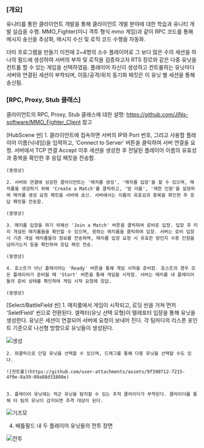 ### \[개요\]
유니티를 통한 클라이언트 개발을 통해 클라이언트 개발 분야에 대한 학습과 유니티 개발 실습을 수행.
MMO_Fighter(미니 격투 형식 mmo 게임)과 같이 RPC 코드를 통해 메시지 송신을 추상화, 메시지 수신 및 로직 코드 수행을 자동화.

더미 프로그램을 만들기 이전에 2~4명의 소수 플레이어로 그 보다 많은 수의 세션을 하나의 필드에 생성하여 서버의 부하 및 로직을 검증하고자 RTS 장르와 같은 다중 유닛을 컨트롤 할 수 있는 게임을 선택하였음. 플레이어 자신이 생성하고 컨트롤하는 유닛마다 서버와 연결된 세션이 부착되며, 이동/공격/위치 동기화 패킷은 이 유닛 별 세션을 통해 송신됨.

### \[RPC, Proxy, Stub 클래스\]
클라이언트의 RPC, Proxy, Stub 클래스에 대한 설명: https://github.com/JINs-software/MMO_Fighter_Client 참고

[HubScene 씬]
	1. 클라이언트에 접속하면 서버의 IP와 Port 번호, 그리고 사용할 플레이어 이름(닉네임)을 입력하고, 'Connect to Server' 버튼을 클릭하여 서버 연결을 요청. 
	서버에서 TCP 연결 Accept 이후 세션을 생성한 후 전달된 플레이어 이름의 유효성과 중복을 확인한 후 응답 패킷을 전송함.
	
	(동영상)
	
	2. 서버와 연결에 성공한 클라이언트는 '매치룸 생성', '매치룸 입장'을 할 수 있으며, 매치룸을 생성하기 위해 'Create a Match'를 클릭하고, '방 이름', '제한 인원'을 설정하여 매치룸 생성 요청 패킷을 서버에 송신. 서버에서는 이름의 유효성과 중복을 확인한 후 응답 패킷을 전송함.

	(동영상)

	3. 매치룸 입장을 하기 위해선 'Join a Match' 버튼을 클릭하여 로비로 입장. 입장 후 미리 개설된 매치룸들을 확인할 수 있으며, 원하는 매치룸을 클릭하여 입장. 서버는 로비 입장 시 기존 개설 매치룸들의 정보를 전송하며, 매치룸 입장 요청 시 유효한 방인지 수용 인원을 넘어가는지 등을 확인하여 응답 패킷 전송.

	(동영상)
	
	4. 호스트가 아닌 플레이어는 'Ready' 버튼을 통해 게임 시작을 준비함. 호스트의 경우 모든 플레이어가 준비될 때 'Start' 버튼을 통해 게임을 시작함. 서버는 매치룸 내 플레이어들의 준비 상태를 확인하여 게임 시작 요청에 응답.

	(동영상)

[Select/BattleField 씬]
	1. 매치룸에서 게임이 시작되고, 로딩 씬을 거쳐 먼저 'SeletField' 씬으로 전환된다. 
	셀렉터(유닛 선택 모형)이 텔레포터 입장을 통해 유닛을 생성한다. 유닛은 세션이 연결되어 서버에 요청이 보내어 진다. 
	각 팀마다의 리스폰 포인트 기준으로 나선형 방향으로 유닛들이 생성된다. 
	
  ![생성](https://github.com/user-attachments/assets/56a86794-16eb-41ca-ae9f-510a2ed4c995)

	
	2. 좌클릭으로 단일 유닛을 선택할 수 있으며, 드래그를 통해 다중 유닛을 선택할 수도 있다. 

	![컨트롤](https://github.com/user-attachments/assets/9f390712-7215-4f9e-8a39-09a88d31808e)


	3. 플레이어 유닛에는 적군 유닛을 탐지할 수 있는 추적 콜라이더가 부착된다. 콜라이더를 통해 타 팀의 유닛이 감지되면 추격 대상이 된다.
	
  ![기즈모](https://github.com/user-attachments/assets/f70a8c09-24fd-47a2-926a-9de0b6b669a0)

  4. 배틀필드 내 두 플레이어 유닛들의 전투 장면

  ![전투](https://github.com/user-attachments/assets/e5ec6a47-290a-4635-b011-53444c1351ba)
